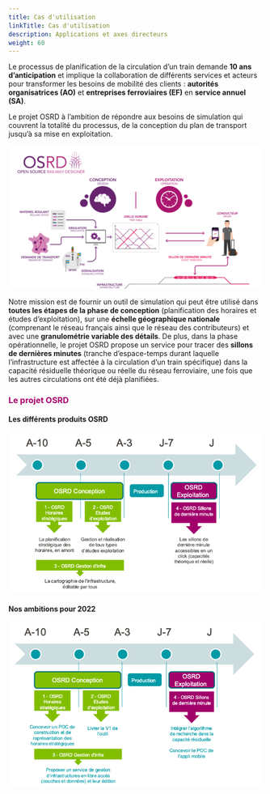 ```yaml
---
title: Cas d'utilisation
linkTitle: Cas d'utilisation
description: Applications et axes directeurs
weight: 60
---
```


Le processus de planification de la circulation d’un train demande **10 ans d’anticipation** et implique la collaboration de différents services et acteurs pour transformer les besoins de mobilité des clients : **autorités organisatrices (AO)** et **entreprises ferroviaires (EF)** en **service annuel (SA)**.

Le projet OSRD à l’ambition de répondre aux besoins de simulation qui couvrent la totalité du processus, de la conception du plan de transport jusqu’à sa mise en exploitation.

![OSRD presentation](osrd_presentation.png)

Notre mission est de fournir un outil de simulation qui peut être utilisé dans **toutes les étapes de la phase de conception** (planification des horaires et études d’exploitation), sur une **échelle géographique nationale** (comprenant le réseau français ainsi que le réseau des contributeurs) et avec une **granulométrie variable des détails**. De plus, dans la phase opérationnelle, le projet OSRD propose un service pour tracer des **sillons de dernières minutes** (tranche d’espace-temps durant laquelle l’infrastructure est affectée à la circulation d’un train spécifique) dans la capacité résiduelle théorique ou réelle du réseau ferroviaire, une fois que les autres circulations ont été déjà planifiées.

<font color=#aa026d>

### Le projet OSRD

</font>

#### **Les différents produits OSRD**

![OSRD projet](osrd_product.png)

#### **Nos ambitions pour 2022**

![OSRD ambitions](osrd_ambitions.png)

